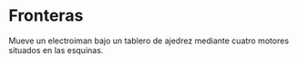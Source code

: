 # Fronteras
Mueve un electroiman bajo un tablero de ajedrez mediante cuatro motores situados en las esquinas.
